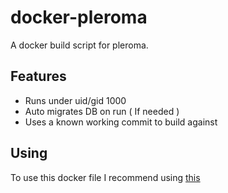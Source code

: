 # docker-pleroma

A docker build script for pleroma.

## Features
* Runs under uid/gid 1000
* Auto migrates DB on run ( If needed )
* Uses a known working commit to build against

## Using
To use this docker file I recommend using  <a href="https://git.sergal.org/Sir-Boops/compose-pleroma" >this</a>
